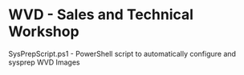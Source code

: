 # WVD - Sales and Technical Workshop

SysPrepScript.ps1 - PowerShell script to automatically configure and sysprep WVD Images
